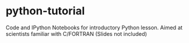 python-tutorial
===============

Code and IPython Notebooks for introductory Python lesson. Aimed at scientists familiar with C/FORTRAN (Slides not included)

